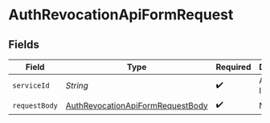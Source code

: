 # AuthRevocationApiFormRequest


## Fields

| Field                                                                                           | Type                                                                                            | Required                                                                                        | Description                                                                                     |
| ----------------------------------------------------------------------------------------------- | ----------------------------------------------------------------------------------------------- | ----------------------------------------------------------------------------------------------- | ----------------------------------------------------------------------------------------------- |
| `serviceId`                                                                                     | *String*                                                                                        | :heavy_check_mark:                                                                              | A service ID.                                                                                   |
| `requestBody`                                                                                   | [AuthRevocationApiFormRequestBody](../../models/operations/AuthRevocationApiFormRequestBody.md) | :heavy_check_mark:                                                                              | N/A                                                                                             |